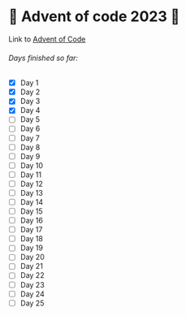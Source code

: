 # :christmas_tree: Advent of code 2023 :christmas_tree:

Link to [Advent of Code](https://adventofcode.com/)

###### Days finished so far:

- [x] Day 1
- [x] Day 2
- [x] Day 3
- [x] Day 4
- [ ] Day 5
- [ ] Day 6
- [ ] Day 7
- [ ] Day 8
- [ ] Day 9
- [ ] Day 10
- [ ] Day 11
- [ ] Day 12
- [ ] Day 13
- [ ] Day 14
- [ ] Day 15
- [ ] Day 16
- [ ] Day 17
- [ ] Day 18
- [ ] Day 19
- [ ] Day 20
- [ ] Day 21
- [ ] Day 22
- [ ] Day 23
- [ ] Day 24
- [ ] Day 25
